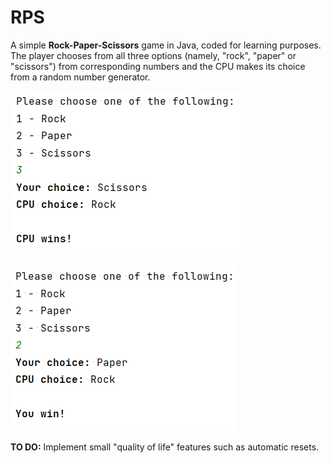 # RPS

A simple **Rock-Paper-Scissors** game in Java, coded for learning purposes. The player chooses from all three options (namely, "rock", "paper" or "scissors") from corresponding numbers and the CPU makes its choice from a random number generator.

![screenshot1](Images/1.png)

![screenshot1](Images/2.png)

**TO DO:** Implement small "quality of life" features such as automatic resets.

